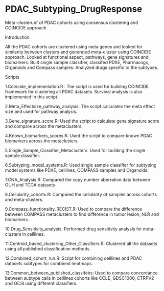# PDAC_Subtyping_DrugResponse

Meta-clusterubf of PDAC cohorts using consensus clustering and COINCIDE approach.

Introduction

All the PDAC cohorts are clustered using meta genes and looked for similarity between clusters and generated meta-cluster using COINCIDE approach. Looked at functional aspect, pathways, gene signatures and biomarkers. Built single sample classifier, classifed PDXE, Pharmacogx, Organoids and Compass samples. Analyzed drugs specific to the subtypes. 

Scripts

1.Coincide_implementation.R : The script is used for building COINCIDE framework for clustering all PDAC datasets. Survival analysis is also implemented in this script.

2.Meta_Effectsize_pathway_analysis: The script calculates the meta effect size and used for pathway analysis.

3.Gene_signature_score.R: Used the script to calculate gene signature score and compare across the metaclusters.

4.Known_biomarkers_scores.R:  Used the script to compare known PDAC biomarkers across the metaclusters.

5.Single_Sample_Classifier_Metaclusters: Used for building the single sample classifier.

6.Subtyping_model_systems.R: Used single sample classifier for subtyping model systems like PDXE, celllines, COMPASS samples and Organoids.

7.CNA_Analysis.R: Compared the copy number aberration data between OUH and TCGA datasets

8.Cellularity_cohorts.R:  Compared the cellularity of samples across cohorts and meta-clusters.

9.Compass_functionality_RECIST.R:  Used to compare the difference between COMPASS metaclusters to find difference in tumor lesion, NLR and biomarkers.

10.Drug_Sensitivity_analysis: Performed drug sensitivity analysis for meta-clusters in celllines.

11.Centroid_based_clustering_Other_Classifiers.R: Clustered all the datasets using all published classification methods.

12.Combined_cohort_run.R: Script for combining celllines and PDAC datasets subtypes for combined heatmaps.

13.Common_between_published_classifeirs: Used to compare concordance  between subtype calls in celllines cohorts like CCLE, GDSC1000, CTRPV2 and GCSI using different classifiers.





